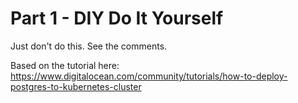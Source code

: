 # Part 1 - DIY Do It Yourself

Just don't do this. See the comments.

Based on the tutorial here: https://www.digitalocean.com/community/tutorials/how-to-deploy-postgres-to-kubernetes-cluster


